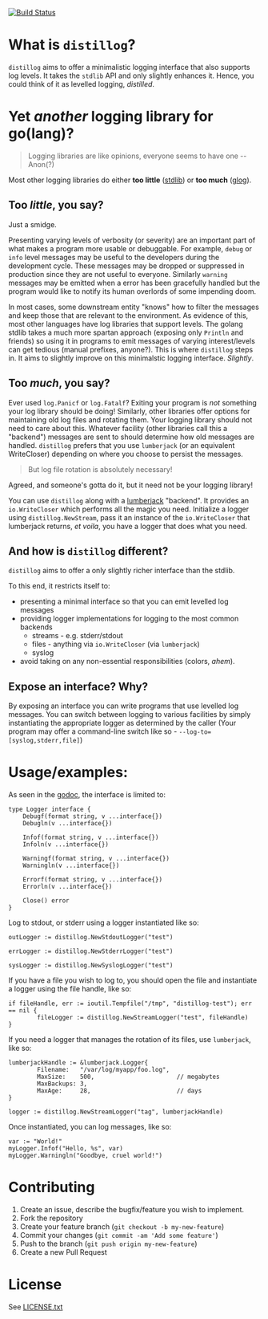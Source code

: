 [![Build Status](https://travis-ci.org/amoghe/distillog.svg)](https://travis-ci.org/amoghe/distillog)

# What is `distillog`?

`distillog` aims to offer a minimalistic logging interface that also supports
log levels. It takes the `stdlib` API and only slightly enhances it. Hence, you
could think of it as levelled logging, _distilled_.

# Yet _another_ logging library for go(lang)?

> Logging libraries are like opinions, everyone seems to have one -- Anon(?)

Most other logging libraries do either __too little__ ([stdlib][0])
or __too much__ ([glog][1]).

## Too _little_, you say?

Just a smidge.

Presenting varying levels of verbosity (or severity) are an important part of
what makes a program more usable or debuggable. For example, `debug` or `info`
level messages may be useful to the developers during the development cycle.
These messages may be dropped or suppressed in production since they are not
useful to everyone. Similarly `warning` messages may be emitted when a error has
been gracefully handled but the program would like to notify its human overlords
of some impending doom.

In most cases, some downstream entity "knows" how to filter the messages and
keep those that are relevant to the environment. As evidence of this, most
other languages have log libraries that support levels. The golang stdlib takes
a much more spartan approach (exposing only `Println` and friends) so using it
in programs to emit messages of varying interest/levels can get tedious (manual
prefixes, anyone?). This is where `distillog` steps in. It aims to slightly
improve on this minimalstic logging interface. _Slightly_.

## Too _much_, you say?

Ever used `log.Panicf` or `log.Fatalf`? Exiting your program is *not* something
your log library should be doing! Similarly, other libraries offer options for
maintaining old log files and rotating them. Your logging library should not need
to care about this. Whatever facility (other libraries call this a "backend")
messages are sent to should determine how old messages are handled. `distillog`
prefers that you use `lumberjack` (or an equivalent WriteCloser) depending on
where you choose to persist the messages.

> But log file rotation is absolutely necessary!

Agreed, and someone's gotta do it, but it need not be your logging library!

You can use `distillog` along with a [lumberjack][2] "backend". It provides an
`io.WriteCloser` which performs all the magic you need. Initialize a logger
using `distillog.NewStream`, pass it an instance of the `io.WriteCloser`
that lumberjack returns, _et voila_, you have a logger that does what you need.

## And how is `distillog` different?

`distillog` aims to offer a only slightly richer interface than the stdlib.

To this end, it restricts itself to:
- presenting a minimal interface so that you can emit levelled log messages
- providing logger implementations for logging to the most common backends
	- streams - e.g. stderr/stdout 
	- files - anything via `io.WriteCloser` (via `lumberjack`)
	- syslog
- avoid taking on any non-essential responsibilities (colors, _ahem_).


## Expose an interface? Why?

By exposing an interface you can write programs that use levelled log messages.
You can switch between logging to various facilities by simply instantiating the
appropriate logger as determined by the caller (Your program may offer a
command-line switch like so - `--log-to=[syslog,stderr,file]`)

# Usage/examples:

As seen in the [godoc](https://godoc.org/github.com/amoghe/distillog#Logger),
the interface is limited to:

```golang
type Logger interface {
	Debugf(format string, v ...interface{})
	Debugln(v ...interface{})

	Infof(format string, v ...interface{})
	Infoln(v ...interface{})

	Warningf(format string, v ...interface{})
	Warningln(v ...interface{})

	Errorf(format string, v ...interface{})
	Errorln(v ...interface{})

	Close() error
}
```

Log to stdout, or stderr using a logger instantiated like so:

```golang
outLogger := distillog.NewStdoutLogger("test")

errLogger := distillog.NewStderrLogger("test")

sysLogger := distillog.NewSyslogLogger("test")
```

If you have a file you wish to log to, you should open the file and instantiate
a logger using the file handle, like so:

```golang
if fileHandle, err := ioutil.Tempfile("/tmp", "distillog-test"); err == nil {
        fileLogger := distillog.NewStreamLogger("test", fileHandle)
}
```

If you need a logger that manages the rotation of its files, use `lumberjack`,
like so:

```golang
lumberjackHandle := &lumberjack.Logger{
        Filename:   "/var/log/myapp/foo.log",
        MaxSize:    500,                       // megabytes
        MaxBackups: 3,
        MaxAge:     28,                        // days
}

logger := distillog.NewStreamLogger("tag", lumberjackHandle)
```

Once instantiated, you can log messages, like so:

```golang
var := "World!"
myLogger.Infof("Hello, %s", var)
myLogger.Warningln("Goodbye, cruel world!")

```

# Contributing

1. Create an issue, describe the bugfix/feature you wish to implement.
2. Fork the repository
3. Create your feature branch (`git checkout -b my-new-feature`)
4. Commit your changes (`git commit -am 'Add some feature'`)
5. Push to the branch (`git push origin my-new-feature`)
6. Create a new Pull Request

# License

See [LICENSE.txt](LICENSE.txt)

[0]: https://golang.org/pkg/log/
[1]: https://github.com/golang/glog
[2]: https://github.com/natefinch/lumberjack